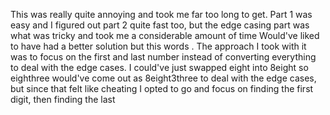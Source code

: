 This was really quite annoying and took me far too long to get. Part 1 was easy and I figured out part 2 quite fast too, but the edge casing part was what was tricky and took me a considerable amount of time
Would've liked to have had a better solution but this words . The approach I took with it was to focus on the first and last number instead of converting everything to deal with the edge cases. I could've just swapped eight into 8eight so eighthree would've come out as 8eight3three to deal with the edge cases, but since that felt like cheating I opted to go and focus on finding the first digit, then finding the last